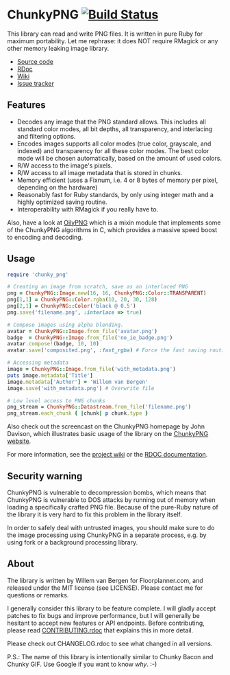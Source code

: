 # ChunkyPNG [![Build Status](https://travis-ci.org/wvanbergen/chunky_png.svg?branch=master)](https://travis-ci.org/wvanbergen/chunky_png)

This library can read and write PNG files. It is written in pure Ruby for
maximum portability. Let me rephrase: it does NOT require RMagick or any other
memory leaking image library.

- [Source code](http://github.com/wvanbergen/chunky_png/tree)
- [RDoc](http://rdoc.info/gems/chunky_png/frames)
- [Wiki](http://github.com/wvanbergen/chunky_png/wiki)
- [Issue tracker](http://github.com/wvanbergen/chunky_png/issues)

## Features

- Decodes any image that the PNG standard allows. This includes all standard
  color modes, all bit depths, all transparency, and interlacing and filtering
  options.
- Encodes images supports all color modes (true color, grayscale, and indexed)
  and transparency for all these color modes. The best color mode will be
  chosen automatically, based on the amount of used colors.
- R/W access to the image's pixels.
- R/W access to all image metadata that is stored in chunks.
- Memory efficient (uses a Fixnum, i.e. 4 or 8 bytes of memory per pixel,
  depending on the hardware)
- Reasonably fast for Ruby standards, by only using integer math and a highly
  optimized saving routine.
- Interoperability with RMagick if you really have to.

Also, have a look at [OilyPNG](http://github.com/wvanbergen/oily_png) which
is a mixin module that implements some of the ChunkyPNG algorithms in C, which
provides a massive speed boost to encoding and decoding.

## Usage

```ruby
require 'chunky_png'

# Creating an image from scratch, save as an interlaced PNG
png = ChunkyPNG::Image.new(16, 16, ChunkyPNG::Color::TRANSPARENT)
png[1,1] = ChunkyPNG::Color.rgba(10, 20, 30, 128)
png[2,1] = ChunkyPNG::Color('black @ 0.5')
png.save('filename.png', :interlace => true)

# Compose images using alpha blending.
avatar = ChunkyPNG::Image.from_file('avatar.png')
badge  = ChunkyPNG::Image.from_file('no_ie_badge.png')
avatar.compose!(badge, 10, 10)
avatar.save('composited.png', :fast_rgba) # Force the fast saving routine.

# Accessing metadata
image = ChunkyPNG::Image.from_file('with_metadata.png')
puts image.metadata['Title']
image.metadata['Author'] = 'Willem van Bergen'
image.save('with_metadata.png') # Overwrite file

# Low level access to PNG chunks
png_stream = ChunkyPNG::Datastream.from_file('filename.png')
png_stream.each_chunk { |chunk| p chunk.type }
```

Also check out the screencast on the ChunkyPNG homepage by John Davison,
which illustrates basic usage of the library on the [ChunkyPNG
website](http://chunkypng.com/).

For more information, see the [project
wiki](https://github.com/wvanbergen/chunky_png/wiki) or the [RDOC
documentation](http://www.rubydoc.info/gems/chunky_png/frames).

## Security warning

ChunkyPNG is vulnerable to decompression bombs, which means that ChunkyPNG is
vulnerable to DOS attacks by running out of memory when loading a specifically
crafted PNG file. Because of the pure-Ruby nature of the library it is very hard
to fix this problem in the library itself.

In order to safely deal with untrusted images, you should make sure to do the
image processing using ChunkyPNG in a separate process, e.g. by using fork or a
background processing library.

## About

The library is written by Willem van Bergen for Floorplanner.com, and released
under the MIT license (see LICENSE). Please contact me for questions or
remarks. 

I generally consider this library to be feature complete. I will gladly accept 
patches to fix bugs and improve performance, but I will generally be hesitant 
to accept new features or API endpoints. Before contributing, please read 
[CONTRIBUTING.rdoc](CONTRIBUTING.rdoc) that explains this in more detail.

Please check out CHANGELOG.rdoc to see what changed in all versions.

P.S.: The name of this library is intentionally similar to Chunky Bacon and
Chunky GIF. Use Google if you want to know _why_. :-)
